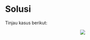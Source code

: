 # Solusi
Tinjau kasus berikut:
<p align="center">
  <img src="[https://github.com/kaylanFairuz/SD24/blob/main/Modul%203/assets/graph_example-1.png](https://github.com/kaylanFairuz/SD24/blob/main/Modul%203/assets/e4-solution-1.png)"/>
</p>
